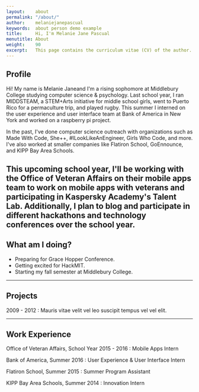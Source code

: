 ```yaml
---
layout:    about
permalink: "/about/"
author:    melaniejanepascual
keywords:  about person demo example
title:     Hi, I'm Melanie Jane Pascual
menutitle: About
weight:    90
excerpt:   This page contains the curriculum vitae (CV) of the author.
---
```


## Profile

Hi! My name is Melanie Janeand I'm a rising sophomore at Middlebury College studying computer science & psychology.
Last school year, I ran MIDDSTEAM, a STEM+Arts initiative for middle school girls, went to Puerto Rico for a permaculture
 trip, and played rugby. This summer I interned on the user experience and user interface team at Bank of America in New
 York and worked on a raspberry pi project.

In the past, I've done computer science outreach with organizations such as Made With Code, She++, #ILookLikeAnEngineer,
Girls Who Code, and more. I've also worked at smaller companies like Flatiron School, GoEnnounce, and KIPP Bay Area
Schools.

This upcoming school year, I'll be working with the Office of Veteran Affairs on their mobile apps team to work on mobile
apps with veterans and participating in Kaspersky Academy's Talent Lab. Additionally, I plan to blog and participate in
different hackathons and technology conferences over the school year.
---

## What am I doing?

- Preparing for Grace Hopper Conference.
- Getting excited for HackMIT.
- Starting my fall semester at Middlebury College.

---

## Projects

2009 - 2012
: Mauris vitae velit vel leo suscipit tempus vel vel elit.


---

## Work Experience

Office of Veteran Affairs, School Year 2015 - 2016
: Mobile Apps Intern

Bank of America, Summer 2016
: User Experience & User Interface Intern

Flatiron School, Summer 2015
: Summer Program Assistant

KIPP Bay Area Schools, Summer 2014
: Innovation Intern


